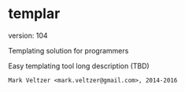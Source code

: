 templar
=======

version: 104

Templating solution for programmers

Easy templating tool long description (TBD)

	Mark Veltzer <mark.veltzer@gmail.com>, 2014-2016
